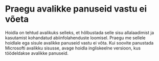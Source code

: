 # Praegu avalikke panuseid vastu ei võeta

Hoidla on tehtud avalikuks selleks, et hõlbustada selle sisu allalaadimist ja kasutamist kohandatud abiinfolahenduste loomisel.
Praegu me sellele hoidlale ega sisule avalikke panuseid vastu ei võta.
Kui soovite panustada Microsofti avalikku sisusse, avage hoidla ingliskeelne versioon, kus töödeldakse avalikke panuseid.
